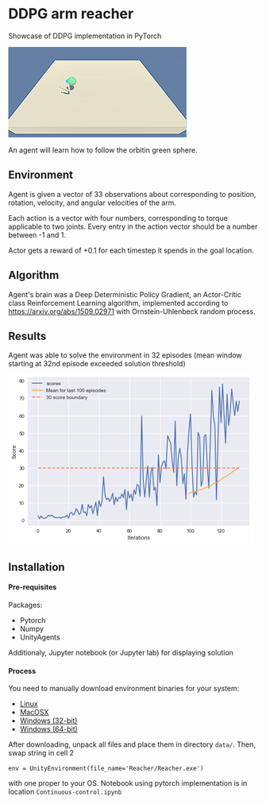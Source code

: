 # DDPG arm reacher
Showcase of DDPG implementation in PyTorch

![Result](insta.gif)

An agent will learn how to follow the orbitin green sphere.

## Environment
Agent is given a vector of 33 observations about corresponding to position, rotation, velocity, and angular velocities of the arm.

Each action is a vector with four numbers, corresponding to torque applicable to two joints. Every entry in the action vector should be a number between -1 and 1.

Actor gets a reward of +0.1 for each timestep it spends in the goal location.

## Algorithm
Agent's brain was a Deep Deterministic Policy Gradient, an Actor-Critic class Reinforcement Learning algorithm, implemented according to https://arxiv.org/abs/1509.02971 with Ornstein-Uhlenbeck random process.

## Results
Agent was able to solve the environment in 32 episodes (mean window starting at 32nd episode exceeded solution threshold)

![Result](result.png)

## Installation
#### Pre-requisites
Packages:
- Pytorch
- Numpy
- UnityAgents

Additionaly, Jupyter notebook (or Jupyter lab) for displaying solution

#### Process
You need to manually download environment binaries for your system:
- [Linux](https://s3-us-west-1.amazonaws.com/udacity-drlnd/P2/Reacher/one_agent/Reacher_Linux.zip)
- [MacOSX](https://s3-us-west-1.amazonaws.com/udacity-drlnd/P2/Reacher/one_agent/Reacher.app.zip)
- [Windows (32-bit)](https://s3-us-west-1.amazonaws.com/udacity-drlnd/P2/Reacher/one_agent/Reacher_Windows_x86.zip)
- [Windows (64-bit)](https://s3-us-west-1.amazonaws.com/udacity-drlnd/P2/Reacher/one_agent/Reacher_Windows_x86_64.zip)
  
After downloading, unpack all files and place them in directory `data/`. Then, swap string in cell 2 
```
env = UnityEnvironment(file_name='Reacher/Reacher.exe')
```
with one proper to your OS. Notebook using pytorch implementation is in location `Continuous-control.ipynb`
